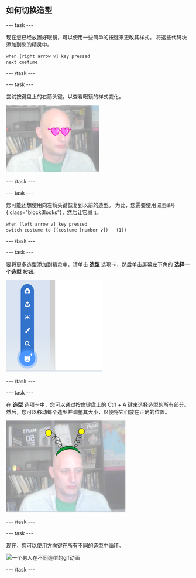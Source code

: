 ## 如何切换造型

--- task ---

现在您已经放置好眼镜，可以使用一些简单的按键来更改其样式。 将这些代码块添加到您的精灵中。

```blocks3
when [right arrow v] key pressed
next costume
```

--- /task ---

--- task ---

尝试按键盘上的右箭头键，以查看眼镜的样式变化。

![一个戴着心形眼镜的男人的形象](images/heart-glasses.png)

--- /task ---

--- task ---

您可能还想使用向左箭头键恢复到以前的造型。 为此，您需要使用 `造型编号`{:class="block3looks"}，然后让它减 `1`。

```blocks3
when [left arrow v] key pressed
switch costume to ((costume [number v]) - (1))
```

--- /task ---

--- task ---

要将更多造型添加到精灵中，请单击 **造型** 选项卡，然后单击屏幕左下角的 **选择一个造型** 按钮。

![该图显示了打开菜单时的“选择一个角色”按钮](images/choose-costume.png)

--- /task ---

--- task ---

在 **造型** 选项卡中，您可以通过按住键盘上的 Ctrl + A 键来选择造型的所有部分。 然后，您可以移动每个造型并调整其大小，以便将它们放在正确的位置。

![头上带着外星天线的人的形象](images/alien-antenna.png)

--- /task ---

--- task ---

现在，您可以使用方向键在所有不同的造型中循环。

![一个男人在不同造型的gif动画](images/costumes.gif)

--- /task ---


